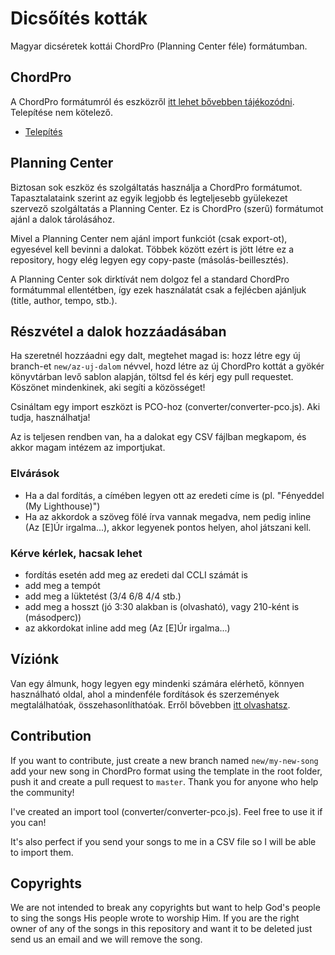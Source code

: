 # Dicsőítés kották
Magyar dicséretek kottái ChordPro (Planning Center féle) formátumban.

## ChordPro
A ChordPro formátumról és eszközről [itt lehet bővebben tájékozódni](https://www.chordpro.org/chordpro/). Telepítése nem kötelező.
- [Telepítés](https://www.chordpro.org/chordpro/ChordPro-Installation.html)

## Planning Center
Biztosan sok eszköz és szolgáltatás használja a ChordPro formátumot. Tapasztalataink szerint az egyik legjobb és legteljesebb gyülekezet szervező szolgáltatás a Planning Center. Ez is ChordPro (szerű) formátumot ajánl a dalok tárolásához.

Mivel a Planning Center nem ajánl import funkciót (csak export-ot), egyesével kell bevinni a dalokat. Többek között ezért is jött létre ez a repository, hogy elég legyen egy copy-paste (másolás-beillesztés).

A Planning Center sok dirktívát nem dolgoz fel a standard ChordPro formátummal ellentétben, így ezek használatát csak a fejlécben ajánljuk (title, author, tempo, stb.).

## Részvétel a dalok hozzáadásában
Ha szeretnél hozzáadni egy dalt, megtehet magad is: hozz létre egy új branch-et `new/az-uj-dalom` névvel, hozd létre az új ChordPro kottát a gyökér könyvtárban levő sablon alapján, töltsd fel és kérj egy pull requestet.
Köszönet mindenkinek, aki segíti a közösséget!

Csináltam egy import eszközt is PCO-hoz (converter/converter-pco.js). Aki tudja, használhatja!

Az is teljesen rendben van, ha a dalokat egy CSV fájlban megkapom, és akkor magam intézem az importjukat.

### Elvárások

- Ha a dal fordítás, a címében legyen ott az eredeti címe is (pl. "Fényeddel (My Lighthouse)")
- Ha az akkordok a szöveg fölé írva vannak megadva, nem pedig inline (Az [E]Úr irgalma...), akkor legyenek pontos helyen, ahol játszani kell.

### Kérve kérlek, hacsak lehet

- fordítás esetén add meg az eredeti dal CCLI számát is
- add meg a tempót
- add meg a lüktetést (3/4 6/8 4/4 stb.)
- add meg a hosszt (jó 3:30 alakban is (olvasható), vagy 210-ként is (másodperc))
- az akkordokat inline add meg (Az [E]Úr irgalma...)

## Víziónk
Van egy álmunk, hogy legyen egy mindenki számára elérhető, könnyen használható oldal, ahol a mindenféle fordítások és szerzemények megtalálhatóak, összehasonlíthatóak. Erről bővebben [itt olvashatsz](http://dicsoitesmagyarul.doxasoft.hu/).

## Contribution
If you want to contribute, just create a new branch named `new/my-new-song` add your new song in ChordPro format using the template in the root folder, push it and create a pull request to `master`.
Thank you for anyone who help the community!

I've created an import tool (converter/converter-pco.js). Feel free to use it if you can!

It's also perfect if you send your songs to me in a CSV file so I will be able to import them.

## Copyrights
We are not intended to break any copyrights but want to help God's people to sing the songs His people wrote to worship Him. If you are the right owner of any of the songs in this repository and want it to be deleted just send us an email and we will remove the song.

